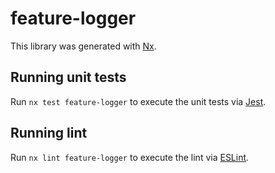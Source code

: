 # feature-logger

This library was generated with [Nx](https://nx.dev).

## Running unit tests

Run `nx test feature-logger` to execute the unit tests via [Jest](https://jestjs.io).

## Running lint

Run `nx lint feature-logger` to execute the lint via [ESLint](https://eslint.org/).
